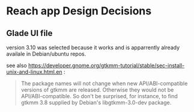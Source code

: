  # Reach app Design Decisions
 
 ## Glade UI file
 
 version 3.10 was selected because it works and is apparrently already availale in Debian/ubuntu repos.
 
 see also https://developer.gnome.org/gtkmm-tutorial/stable/sec-install-unix-and-linux.html.en :
 
 > The package names will not change when new API/ABI-compatible versions of gtkmm are released. Otherwise they would not be API/ABI-compatible. So don't be surprised, for instance, to find gtkmm 3.8 supplied by Debian's libgtkmm-3.0-dev package. 
